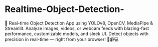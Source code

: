 # Realtime-Object-Detection-
🚀 Real-time Object Detection App using YOLOv8, OpenCV, MediaPipe &amp; Streamlit. Analyze images, videos, or webcam feeds with blazing-fast performance, customizable models, and sleek UI. Detect objects with precision in real-time — right from your browser! 🧠📹💻
